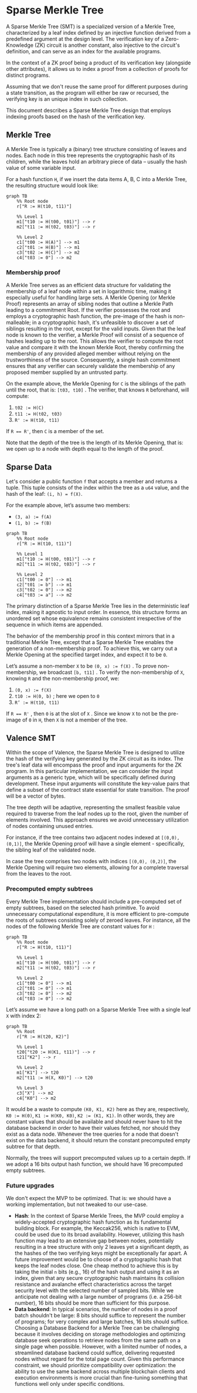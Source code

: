 # Sparse Merkle Tree

A Sparse Merkle Tree (SMT) is a specialized version of a Merkle Tree, characterized by a leaf index defined by an injective function derived from a predefined argument at the design level. The verification key of a Zero-Knowledge (ZK) circuit is another constant, also injective to the circuit's definition, and can serve as an index for the available programs.

In the context of a ZK proof being a product of its verification key (alongside other attributes), it allows us to index a proof from a collection of proofs for distinct programs.

Assuming that we don't reuse the same proof for different purposes during a state transition, as the program will either be raw or recursed, the verifying key is an unique index in such collection.

This document describes a Sparse Merkle Tree design that employs indexing proofs based on the hash of the verification key.

## Merkle Tree

A Merkle Tree is typically a (binary) tree structure consisting of leaves and nodes. Each node in this tree represents the cryptographic hash of its children, while the leaves hold an arbitrary piece of data – usually the hash value of some variable input.

For a hash function `H`, if we insert the data items A, B, C into a Merkle Tree, the resulting structure would look like:

```mermaid
graph TB
    %% Root node
    r["R := H(t10, t11)"]
    
    %% Level 1
    m1["t10 := H(t00, t01)"] --> r
    m2["t11 := H(t02, t03)"] --> r
    
    %% Level 2
    c1["t00 := H(A)"] --> m1
    c2["t01 := H(B)"] --> m1
    c3["t02 := H(C)"] --> m2
    c4["t03 := 0"] --> m2
```

### Membership proof

A Merkle Tree serves as an efficient data structure for validating the membership of a leaf node within a set in logarithmic time, making it especially useful for handling large sets. A Merkle Opening (or Merkle Proof) represents an array of sibling nodes that outline a Merkle Path leading to a commitment Root. If the verifier possesses the root and employs a cryptographic hash function, the pre-image of the hash is non-malleable; in a cryptographic hash, it's unfeasible to discover a set of siblings resulting in the root, except for the valid inputs. Given that the leaf node is known to the verifier, a Merkle Proof will consist of a sequence of hashes leading up to the root. This allows the verifier to compute the root value and compare it with the known Merkle Root, thereby confirming the membership of any provided alleged member without relying on the trustworthiness of the source. Consequently, a single hash commitment ensures that any verifier can securely validate the membership of any proposed member supplied by an untrusted party.

On the example above, the Merkle Opening for `C` is the siblings of the path until the root, that is: `[t03, t10]` . The verifier, that knows `R` beforehand, will compute:

1. `t02 := H(C)` 
2. `t11 := H(t02, t03)`
3. `R' := H(t10, t11)` 

If `R == R'`, then `C` is a member of the set.

Note that the depth of the tree is the length of its Merkle Opening, that is: we open up to a node with depth equal to the length of the proof.

## Sparse Data

Let's consider a public function `f` that accepts a member and returns a tuple. This tuple consists of the index within the tree as a `u64` value, and the hash of the leaf: `(i, h) = f(X)`.

For the example above, let’s assume two members:

- `(3, a) := f(A)`
- `(1, b) := f(B)`

```mermaid
graph TB
    %% Root node
    r["R := H(t10, t11)"]
    
    %% Level 1
    m1["t10 := H(t00, t01)"] --> r
    m2["t11 := H(t02, t03)"] --> r
    
    %% Level 2
    c1["t00 := 0"] --> m1
    c2["t01 := b"] --> m1
    c3["t02 := 0"] --> m2
    c4["t03 := a"] --> m2
```

The primary distinction of a Sparse Merkle Tree lies in the deterministic leaf index, making it agnostic to input order. In essence, this structure forms an unordered set whose equivalence remains consistent irrespective of the sequence in which items are appended.

The behavior of the membership proof in this context mirrors that in a traditional Merkle Tree, except that a Sparse Merkle Tree enables the generation of a non-membership proof. To achieve this, we carry out a Merkle Opening at the specified target index, and expect it to be `0`.

Let’s assume a non-member `X` to be `(0, x) := f(X)` . To prove non-membership, we broadcast `[b, t11]` . To verify the non-membership of `X`, knowing `R` and the non-membership proof, we:

1. `(0, x) := f(X)`
2. `t10 := H(0, b)` ; here we open to `0` 
3. `R’ := H(t10, t11)`

If `R == R'` , then `0` is at the slot of `X` . Since we know `X` to not be the pre-image of `0` in `H`, then `X` is not a member of the tree. 

## Valence SMT

Within the scope of Valence, the Sparse Merkle Tree is designed to utilize the hash of the verifying key generated by the ZK circuit as its index. The tree's leaf data will encompass the proof and input arguments for the ZK program. In this particular implementation, we can consider the input arguments as a generic type, which will be specifically defined during development. These input arguments will constitute the key-value pairs that define a subset of the contract state essential for state transition. The proof will be a vector of bytes.

The tree depth will be adaptive, representing the smallest feasible value required to traverse from the leaf nodes up to the root, given the number of elements involved. This approach ensures we avoid unnecessary utilization of nodes containing unused entries.

For instance, if the tree contains two adjacent nodes indexed at `[(0,0), (0,1)]`, the Merkle Opening proof will have a single element - specifically, the sibling leaf of the validated node.

In case the tree comprises two nodes with indices `[(0,0), (0,2)]`, the Merkle Opening will require two elements, allowing for a complete traversal from the leaves to the root.

### Precomputed empty subtrees

Every Merkle Tree implementation should include a pre-computed set of empty subtrees, based on the selected hash primitive. To avoid unnecessary computational expenditure, it is more efficient to pre-compute the roots of subtrees consisting solely of zeroed leaves. For instance, all the nodes of the following Merkle Tree are constant values for `H` :

```mermaid
graph TB
    %% Root node
    r["R := H(t10, t11)"]
    
    %% Level 1
    m1["t10 := H(t00, t01)"] --> r
    m2["t11 := H(t02, t03)"] --> r
    
    %% Level 2
    c1["t00 := 0"] --> m1
    c2["t01 := 0"] --> m1
    c3["t02 := 0"] --> m2
    c4["t03 := 0"] --> m2
```

Let’s assume we have a long path on a Sparse Merkle Tree with a single leaf `X` with index 2:

```mermaid
graph TB
    %% Root
    r["R := H(t20, K2)"]
    
    %% Level 1
    t20["t20 := H(K1, t11)"] --> r
    t21["K2"] --> r
    
    %% Level 2
    m1["K1"] --> t20
    m2["t11 := H(X, K0)"] --> t20
    
    %% Level 3
    c3["X"] --> m2
    c4["K0"] --> m2
```

It would be a waste to compute `(K0, K1, K2)` here as they are, respectively, `K0 := H(0)`, `K1 := H(K0, K0)`, `K2 := (K1, K1)`. In other words, they are constant values that should be available and should never have to hit the database backend in order to have their values fetched, nor should they exist as a data node. Whenever the tree queries for a node that doesn't exist on the data backend, it should return the constant precomputed empty subtree for that depth.

Normally, the trees will support precomputed values up to a certain depth. If we adopt a 16 bits output hash function, we should have 16 precomputed empty subtrees.

### Future upgrades

We don't expect the MVP to be optimized. That is: we should have a working implementation, but not tweaked to our use-case.

- **Hash**: In the context of Sparse Merkle Trees, the MVP could employ a widely-accepted cryptographic hash function as its fundamental building block. For example, the Keccak256, which is native to EVM, could be used due to its broad availability. However, utilizing this hash function may lead to an extensive gap between nodes, potentially resulting in a tree structure with only 2 leaves yet a significant depth, as the hashes of the two verifying keys might be exceptionally far apart. A future improvement would be to choose of a cryptographic hash that keeps the leaf nodes close. One cheap method to achieve this is by taking the initial `n` bits (e.g., 16) of the hash output and using it as an index, given that any secure cryptographic hash maintains its collision resistance and avalanche effect characteristics across the target security level with the selected number of sampled bits. While we anticipate not dealing with a large number of programs (i.e. a 256-bit number), 16 bits should be more than sufficient for this purpose.
- **Data backend**: In typical scenarios, the number of nodes in a proof batch shouldn't be large: 8 bits should suffice to represent the number of programs; for very complex and large batches, 16 bits should suffice. Choosing a Database Backend for a Merkle Tree can be challenging because it involves deciding on storage methodologies and optimizing database seek operations to retrieve nodes from the same path on a single page when possible. However, with a limited number of nodes, a streamlined database backend could suffice, delivering requested nodes without regard for the total page count. Given this performance constraint, we should prioritize compatibility over optimization: the ability to use the same backend across multiple blockchain clients and execution environments is more crucial than fine-tuning something that functions well only under specific conditions.